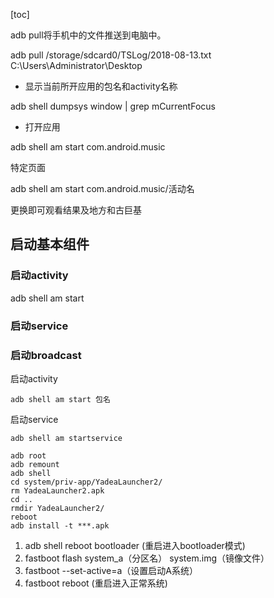 [toc]

adb pull将手机中的文件推送到电脑中。

adb pull /storage/sdcard0/TSLog/2018-08-13.txt C:\Users\Administrator\Desktop





- 显示当前所开应用的包名和activity名称

adb shell dumpsys window | grep mCurrentFocus

- 打开应用

adb shell am start com.android.music

特定页面

adb shell am start com.android.music/活动名

更换即可观看结果及地方和古巨基

## 启动基本组件

### 启动activity

adb shell am start  

### 启动service

### 启动broadcast

启动activity

```
adb shell am start 包名

```

启动service

```
adb shell am startservice 
```















```
adb root
adb remount
adb shell
cd system/priv-app/YadeaLauncher2/
rm YadeaLauncher2.apk
cd ..
rmdir YadeaLauncher2/
reboot
adb install -t ***.apk
```



1. adb shell reboot bootloader (重启进入bootloader模式)
2. fastboot flash system_a（分区名） system.img（镜像文件）
3. fastboot --set-active=a（设置启动A系统）
4. fastboot reboot (重启进入正常系统)